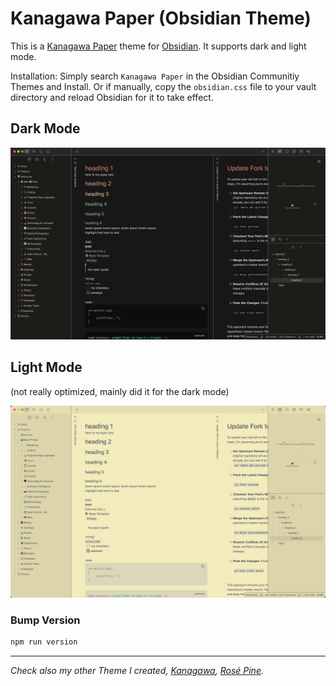 # Kanagawa Paper (Obsidian Theme)
This is a [Kanagawa Paper](https://github.com/sho-87/kanagawa-paper.nvim) theme for [Obsidian](https://obsidian.md/). It supports dark and light mode.

Installation: Simply search `Kanagawa Paper` in the Obsidian Communitiy Themes and Install. Or if manually, copy the `obsidian.css` file to your vault directory and reload Obsidian for it to take effect.

## Dark Mode
![](dark_high.jpg)

## Light Mode 
(not really optimized, mainly did it for the dark mode)

![](light_high.jpg)

### Bump Version

```sh
npm run version
```



---

*Check also my other Theme I created, [Kanagawa](https://github.com/sspaeti/obsidian_kanagawa/), [Rosé Pine](https://github.com/sspaeti/obsidian_rose_pine/).*
